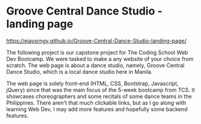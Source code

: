 # Groove Central Dance Studio - landing page

https://ejaysrngy.github.io/Groove-Central-Dance-Studio-landing-page/

The following project is our capstone project for The Coding School Web Dev Bootcamp. 
We were tasked to make a any website of your choice from scratch.
The web page is about a dance studio, namely, Groove Central Dance Studio, which is a local dance studio here in Manila.

The web page is solely front-end (HTML, CSS, Bootstrap, Javascript, jQuery) since that was the main focus of the 5-week bootcamp from TCS.
It showcases choreographers and some recitals of some dance teams in the Philippines.
There aren't that much clickable links, but as I go along with learning Web Dev, I may add more features and hopefully some backend features.

